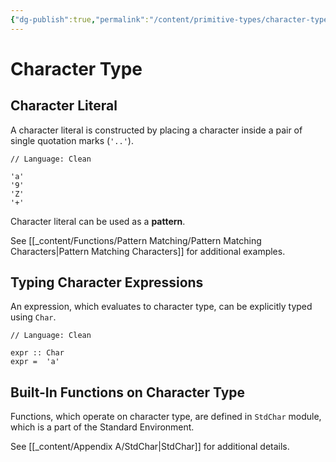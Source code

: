 ```yaml
---
{"dg-publish":true,"permalink":"/content/primitive-types/character-type/","created":"2023-07-03T09:26:33.060+02:00","updated":"2023-07-07T22:30:50.417+02:00"}
---
```



# Character Type

## Character Literal

A character literal is constructed by placing a character inside a pair of single quotation marks (`'..'`).

```Clean
// Language: Clean

'a'
'9'
'Z'
'+'
```

Character literal can be used as a **pattern**.

See [[_content/Functions/Pattern Matching/Pattern Matching Characters\|Pattern Matching Characters]] for additional examples.

## Typing Character Expressions

An expression, which evaluates to character type, can be explicitly typed using `Char`.

```Clean
// Language: Clean

expr :: Char
expr =  'a'
```

## Built-In Functions on Character Type

Functions, which operate on character type, are defined in `StdChar` module, which is a part of the Standard Environment.

See [[_content/Appendix A/StdChar\|StdChar]] for additional details.
